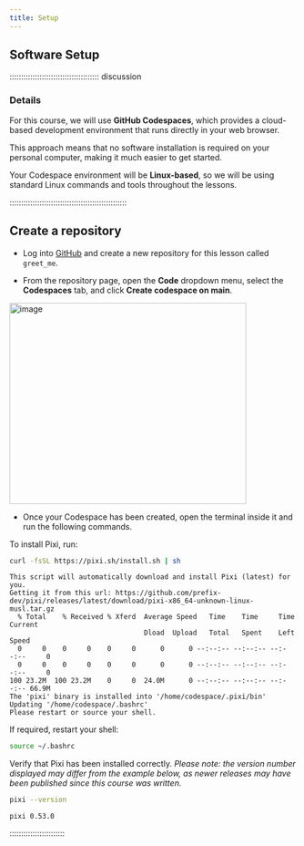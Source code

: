 ```yaml
---
title: Setup
---
```


<!--FIXME: Setup instructions live in this document. Please specify the tools and
the data sets the Learner needs to have installed.

## Data Sets


FIXME: place any data you want learners to use in `episodes/data` and then use
       a relative link ( [data zip file](data/lesson-data.zip) ) to provide a
       link to it, replacing the example.com link.

Download the [data zip file](https://example.com/FIXME) and unzip it to your Desktop -->

## Software Setup

::::::::::::::::::::::::::::::::::::::: discussion

### Details

For this course, we will use **GitHub Codespaces**, which provides a cloud-based development environment that runs directly in your web browser.

This approach means that no software installation is required on your personal computer, making it much easier to get started.

Your Codespace environment will be **Linux-based**, so we will be using standard Linux commands and tools throughout the lessons.

:::::::::::::::::::::::::::::::::::::::::::::::::::

## Create a repository 

- Log into [GitHub](https://github.com) and create a new repository for this lesson called `greet_me`.

- From the repository page, open the **Code** dropdown menu, select the **Codespaces** tab, and click **Create codespace on main**.

<img width="416" height="353" alt="image" src="https://github.com/user-attachments/assets/15167dca-b8c3-4701-87ac-3d6cb2b1022b" />

 - Once your Codespace has been created, open the terminal inside it and run the following commands.
   

To install Pixi, run:
```bash
curl -fsSL https://pixi.sh/install.sh | sh
```
```output
This script will automatically download and install Pixi (latest) for you.
Getting it from this url: https://github.com/prefix-dev/pixi/releases/latest/download/pixi-x86_64-unknown-linux-musl.tar.gz
  % Total    % Received % Xferd  Average Speed   Time    Time     Time  Current
                                 Dload  Upload   Total   Spent    Left  Speed
  0     0    0     0    0     0      0      0 --:--:-- --:--:-- --:--:--     0
  0     0    0     0    0     0      0      0 --:--:-- --:--:-- --:--:--     0
100 23.2M  100 23.2M    0     0  24.0M      0 --:--:-- --:--:-- --:--:-- 66.9M
The 'pixi' binary is installed into '/home/codespace/.pixi/bin'
Updating '/home/codespace/.bashrc'
Please restart or source your shell.
```
If required, restart your shell:
```bash
source ~/.bashrc
```
Verify that Pixi has been installed correctly.
_Please note: the version number displayed may differ from the example below, as newer releases may have been published since this course was written._
```bash
pixi --version
```
```output
pixi 0.53.0
```
::::::::::::::::::::::::

